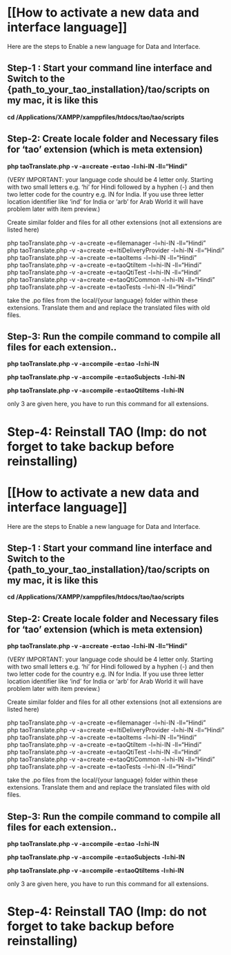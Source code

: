 <!--
created_at: '2014-12-10 10:09:23'
updated_at: '2015-07-28 08:49:53'
authors:
    - 'Vijai Pandey'
tags:
    - 'Developer Guide'
-->

[[How to activate a new data and interface language]]
=====================================================

Here are the steps to Enable a new language for Data and Interface.

Step-1 : Start your command line interface and Switch to the {path\_to\_your\_tao\_installation}/tao/scripts on my mac, it is like this
---------------------------------------------------------------------------------------------------------------------------------------

**cd /Applications/XAMPP/xamppfiles/htdocs/tao/tao/scripts**

Step-2: Create locale folder and Necessary files for ‘tao’ extension (which is meta extension)
----------------------------------------------------------------------------------------------

**php taoTranslate.php -v -a=create -e=tao -l=hi-IN -ll=“Hindi”**

(VERY IMPORTANT: your language code should be 4 letter only. Starting with two small letters e.g. ‘hi’ for Hindi followed by a hyphen (-) and then two letter code for the country e.g. IN for India. If you use three letter location identifier like ‘ind’ for India or ‘arb’ for Arab World it will have problem later with item preview.)

Create similar folder and files for all other extensions (not all extensions are listed here)

php taoTranslate.php -v -a=create -e=filemanager -l=hi-IN -ll=“Hindi”\
php taoTranslate.php -v -a=create -e=ltiDeliveryProvider -l=hi-IN -ll=“Hindi”\
php taoTranslate.php -v -a=create -e=taoItems -l=hi-IN -ll=“Hindi”\
php taoTranslate.php -v -a=create -e=taoQtiItem -l=hi-IN -ll=“Hindi”\
php taoTranslate.php -v -a=create -e=taoQtiTest -l=hi-IN -ll=“Hindi”\
php taoTranslate.php -v -a=create -e=taoQtiCommon -l=hi-IN -ll=“Hindi”\
php taoTranslate.php -v -a=create -e=taoTests -l=hi-IN -ll=“Hindi”

take the .po files from the local/{your language} folder within these extensions. Translate them and and replace the translated files with old files.

Step-3: Run the compile command to compile all files for each extension..
-------------------------------------------------------------------------

**php taoTranslate.php -v -a=compile -e=tao -l=hi-IN**

**php taoTranslate.php -v -a=compile -e=taoSubjects -l=hi-IN**

**php taoTranslate.php -v -a=compile -e=taoQtiItems -l=hi-IN**

only 3 are given here, you have to run this command for all extensions.

Step-4: Reinstall TAO (Imp: do not forget to take backup before reinstalling)
=============================================================================
[[How to activate a new data and interface language]]
=====================================================

Here are the steps to Enable a new language for Data and Interface.

Step-1 : Start your command line interface and Switch to the {path\_to\_your\_tao\_installation}/tao/scripts on my mac, it is like this
---------------------------------------------------------------------------------------------------------------------------------------

**cd /Applications/XAMPP/xamppfiles/htdocs/tao/tao/scripts**

Step-2: Create locale folder and Necessary files for ‘tao’ extension (which is meta extension)
----------------------------------------------------------------------------------------------

**php taoTranslate.php -v -a=create -e=tao -l=hi-IN -ll=“Hindi”**

(VERY IMPORTANT: your language code should be 4 letter only. Starting with two small letters e.g. ‘hi’ for Hindi followed by a hyphen (-) and then two letter code for the country e.g. IN for India. If you use three letter location identifier like ‘ind’ for India or ‘arb’ for Arab World it will have problem later with item preview.)

Create similar folder and files for all other extensions (not all extensions are listed here)

php taoTranslate.php -v -a=create -e=filemanager -l=hi-IN -ll=“Hindi”\
php taoTranslate.php -v -a=create -e=ltiDeliveryProvider -l=hi-IN -ll=“Hindi”\
php taoTranslate.php -v -a=create -e=taoItems -l=hi-IN -ll=“Hindi”\
php taoTranslate.php -v -a=create -e=taoQtiItem -l=hi-IN -ll=“Hindi”\
php taoTranslate.php -v -a=create -e=taoQtiTest -l=hi-IN -ll=“Hindi”\
php taoTranslate.php -v -a=create -e=taoQtiCommon -l=hi-IN -ll=“Hindi”\
php taoTranslate.php -v -a=create -e=taoTests -l=hi-IN -ll=“Hindi”

take the .po files from the local/{your language} folder within these extensions. Translate them and and replace the translated files with old files.

Step-3: Run the compile command to compile all files for each extension..
-------------------------------------------------------------------------

**php taoTranslate.php -v -a=compile -e=tao -l=hi-IN**

**php taoTranslate.php -v -a=compile -e=taoSubjects -l=hi-IN**

**php taoTranslate.php -v -a=compile -e=taoQtiItems -l=hi-IN**

only 3 are given here, you have to run this command for all extensions.

Step-4: Reinstall TAO (Imp: do not forget to take backup before reinstalling)
=============================================================================

